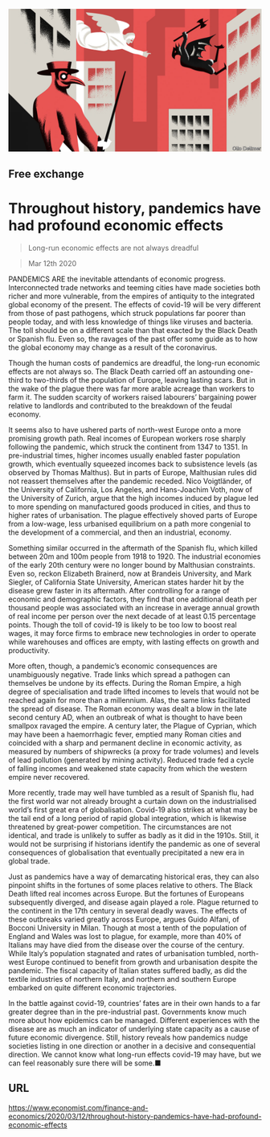 ![](./images/20200314_FND000_0.jpg)

## Free exchange

# Throughout history, pandemics have had profound economic effects

> Long-run economic effects are not always dreadful

> Mar 12th 2020

PANDEMICS ARE the inevitable attendants of economic progress. Interconnected trade networks and teeming cities have made societies both richer and more vulnerable, from the empires of antiquity to the integrated global economy of the present. The effects of covid-19 will be very different from those of past pathogens, which struck populations far poorer than people today, and with less knowledge of things like viruses and bacteria. The toll should be on a different scale than that exacted by the Black Death or Spanish flu. Even so, the ravages of the past offer some guide as to how the global economy may change as a result of the coronavirus.

Though the human costs of pandemics are dreadful, the long-run economic effects are not always so. The Black Death carried off an astounding one-third to two-thirds of the population of Europe, leaving lasting scars. But in the wake of the plague there was far more arable acreage than workers to farm it. The sudden scarcity of workers raised labourers’ bargaining power relative to landlords and contributed to the breakdown of the feudal economy.

It seems also to have ushered parts of north-west Europe onto a more promising growth path. Real incomes of European workers rose sharply following the pandemic, which struck the continent from 1347 to 1351. In pre-industrial times, higher incomes usually enabled faster population growth, which eventually squeezed incomes back to subsistence levels (as observed by Thomas Malthus). But in parts of Europe, Malthusian rules did not reassert themselves after the pandemic receded. Nico Voigtländer, of the University of California, Los Angeles, and Hans-Joachim Voth, now of the University of Zurich, argue that the high incomes induced by plague led to more spending on manufactured goods produced in cities, and thus to higher rates of urbanisation. The plague effectively shoved parts of Europe from a low-wage, less urbanised equilibrium on a path more congenial to the development of a commercial, and then an industrial, economy.

Something similar occurred in the aftermath of the Spanish flu, which killed between 20m and 100m people from 1918 to 1920. The industrial economies of the early 20th century were no longer bound by Malthusian constraints. Even so, reckon Elizabeth Brainerd, now at Brandeis University, and Mark Siegler, of California State University, American states harder hit by the disease grew faster in its aftermath. After controlling for a range of economic and demographic factors, they find that one additional death per thousand people was associated with an increase in average annual growth of real income per person over the next decade of at least 0.15 percentage points. Though the toll of covid-19 is likely to be too low to boost real wages, it may force firms to embrace new technologies in order to operate while warehouses and offices are empty, with lasting effects on growth and productivity.

More often, though, a pandemic’s economic consequences are unambiguously negative. Trade links which spread a pathogen can themselves be undone by its effects. During the Roman Empire, a high degree of specialisation and trade lifted incomes to levels that would not be reached again for more than a millennium. Alas, the same links facilitated the spread of disease. The Roman economy was dealt a blow in the late second century AD, when an outbreak of what is thought to have been smallpox ravaged the empire. A century later, the Plague of Cyprian, which may have been a haemorrhagic fever, emptied many Roman cities and coincided with a sharp and permanent decline in economic activity, as measured by numbers of shipwrecks (a proxy for trade volumes) and levels of lead pollution (generated by mining activity). Reduced trade fed a cycle of falling incomes and weakened state capacity from which the western empire never recovered.

More recently, trade may well have tumbled as a result of Spanish flu, had the first world war not already brought a curtain down on the industrialised world’s first great era of globalisation. Covid-19 also strikes at what may be the tail end of a long period of rapid global integration, which is likewise threatened by great-power competition. The circumstances are not identical, and trade is unlikely to suffer as badly as it did in the 1910s. Still, it would not be surprising if historians identify the pandemic as one of several consequences of globalisation that eventually precipitated a new era in global trade.

Just as pandemics have a way of demarcating historical eras, they can also pinpoint shifts in the fortunes of some places relative to others. The Black Death lifted real incomes across Europe. But the fortunes of Europeans subsequently diverged, and disease again played a role. Plague returned to the continent in the 17th century in several deadly waves. The effects of these outbreaks varied greatly across Europe, argues Guido Alfani, of Bocconi University in Milan. Though at most a tenth of the population of England and Wales was lost to plague, for example, more than 40% of Italians may have died from the disease over the course of the century. While Italy’s population stagnated and rates of urbanisation tumbled, north-west Europe continued to benefit from growth and urbanisation despite the pandemic. The fiscal capacity of Italian states suffered badly, as did the textile industries of northern Italy, and northern and southern Europe embarked on quite different economic trajectories.

In the battle against covid-19, countries’ fates are in their own hands to a far greater degree than in the pre-industrial past. Governments know much more about how epidemics can be managed. Different experiences with the disease are as much an indicator of underlying state capacity as a cause of future economic divergence. Still, history reveals how pandemics nudge societies listing in one direction or another in a decisive and consequential direction. We cannot know what long-run effects covid-19 may have, but we can feel reasonably sure there will be some.■

## URL

https://www.economist.com/finance-and-economics/2020/03/12/throughout-history-pandemics-have-had-profound-economic-effects
